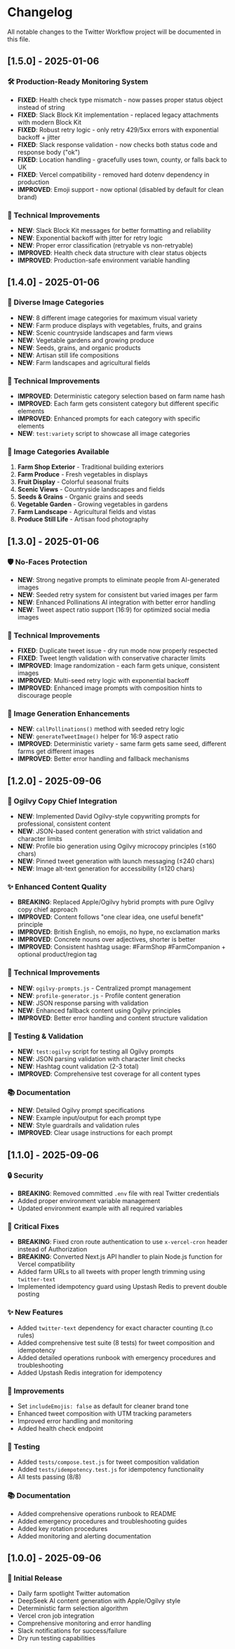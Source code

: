 # Changelog

All notable changes to the Twitter Workflow project will be documented in this file.

## [1.5.0] - 2025-01-06

### 🛠️ Production-Ready Monitoring System
- **FIXED**: Health check type mismatch - now passes proper status object instead of string
- **FIXED**: Slack Block Kit implementation - replaced legacy attachments with modern Block Kit
- **FIXED**: Robust retry logic - only retry 429/5xx errors with exponential backoff + jitter
- **FIXED**: Slack response validation - now checks both status code and response body ("ok")
- **FIXED**: Location handling - gracefully uses town, county, or falls back to UK
- **FIXED**: Vercel compatibility - removed hard dotenv dependency in production
- **IMPROVED**: Emoji support - now optional (disabled by default for clean brand)

### 🔧 Technical Improvements
- **NEW**: Slack Block Kit messages for better formatting and reliability
- **NEW**: Exponential backoff with jitter for retry logic
- **NEW**: Proper error classification (retryable vs non-retryable)
- **IMPROVED**: Health check data structure with clear status objects
- **IMPROVED**: Production-safe environment variable handling

## [1.4.0] - 2025-01-06

### 🎨 Diverse Image Categories
- **NEW**: 8 different image categories for maximum visual variety
- **NEW**: Farm produce displays with vegetables, fruits, and grains
- **NEW**: Scenic countryside landscapes and farm views
- **NEW**: Vegetable gardens and growing produce
- **NEW**: Seeds, grains, and organic products
- **NEW**: Artisan still life compositions
- **NEW**: Farm landscapes and agricultural fields

### 🔧 Technical Improvements
- **IMPROVED**: Deterministic category selection based on farm name hash
- **IMPROVED**: Each farm gets consistent category but different specific elements
- **IMPROVED**: Enhanced prompts for each category with specific elements
- **NEW**: `test:variety` script to showcase all image categories

### 🎯 Image Categories Available
1. **Farm Shop Exterior** - Traditional building exteriors
2. **Farm Produce** - Fresh vegetables in displays
3. **Fruit Display** - Colorful seasonal fruits
4. **Scenic Views** - Countryside landscapes and fields
5. **Seeds & Grains** - Organic grains and seeds
6. **Vegetable Garden** - Growing vegetables in gardens
7. **Farm Landscape** - Agricultural fields and vistas
8. **Produce Still Life** - Artisan food photography

## [1.3.0] - 2025-01-06

### 🛡️ No-Faces Protection
- **NEW**: Strong negative prompts to eliminate people from AI-generated images
- **NEW**: Seeded retry system for consistent but varied images per farm
- **NEW**: Enhanced Pollinations AI integration with better error handling
- **NEW**: Tweet aspect ratio support (16:9) for optimized social media images

### 🔧 Technical Improvements
- **FIXED**: Duplicate tweet issue - dry run mode now properly respected
- **FIXED**: Tweet length validation with conservative character limits
- **IMPROVED**: Image randomization - each farm gets unique, consistent images
- **IMPROVED**: Multi-seed retry logic with exponential backoff
- **IMPROVED**: Enhanced image prompts with composition hints to discourage people

### 🎨 Image Generation Enhancements
- **NEW**: `callPollinations()` method with seeded retry logic
- **NEW**: `generateTweetImage()` helper for 16:9 aspect ratio
- **IMPROVED**: Deterministic variety - same farm gets same seed, different farms get different images
- **IMPROVED**: Better error handling and fallback mechanisms

## [1.2.0] - 2025-09-06

### 🎯 Ogilvy Copy Chief Integration
- **NEW**: Implemented David Ogilvy-style copywriting prompts for professional, consistent content
- **NEW**: JSON-based content generation with strict validation and character limits
- **NEW**: Profile bio generation using Ogilvy microcopy principles (≤160 chars)
- **NEW**: Pinned tweet generation with launch messaging (≤240 chars)
- **NEW**: Image alt-text generation for accessibility (≤120 chars)

### ✨ Enhanced Content Quality
- **BREAKING**: Replaced Apple/Ogilvy hybrid prompts with pure Ogilvy copy chief approach
- **IMPROVED**: Content follows "one clear idea, one useful benefit" principle
- **IMPROVED**: British English, no emojis, no hype, no exclamation marks
- **IMPROVED**: Concrete nouns over adjectives, shorter is better
- **IMPROVED**: Consistent hashtag usage: #FarmShop #FarmCompanion + optional product/region tag

### 🔧 Technical Improvements
- **NEW**: `ogilvy-prompts.js` - Centralized prompt management
- **NEW**: `profile-generator.js` - Profile content generation
- **NEW**: JSON response parsing with validation
- **NEW**: Enhanced fallback content using Ogilvy principles
- **IMPROVED**: Better error handling and content structure validation

### 🧪 Testing & Validation
- **NEW**: `test:ogilvy` script for testing all Ogilvy prompts
- **NEW**: JSON parsing validation with character limit checks
- **NEW**: Hashtag count validation (2-3 total)
- **IMPROVED**: Comprehensive test coverage for all content types

### 📚 Documentation
- **NEW**: Detailed Ogilvy prompt specifications
- **NEW**: Example input/output for each prompt type
- **NEW**: Style guardrails and validation rules
- **IMPROVED**: Clear usage instructions for each prompt

## [1.1.0] - 2025-09-06

### 🔒 Security
- **BREAKING**: Removed committed `.env` file with real Twitter credentials
- Added proper environment variable management
- Updated environment example with all required variables

### 🔧 Critical Fixes
- **BREAKING**: Fixed cron route authentication to use `x-vercel-cron` header instead of Authorization
- **BREAKING**: Converted Next.js API handler to plain Node.js function for Vercel compatibility
- Added farm URLs to all tweets with proper length trimming using `twitter-text`
- Implemented idempotency guard using Upstash Redis to prevent double posting

### ✨ New Features
- Added `twitter-text` dependency for exact character counting (t.co rules)
- Added comprehensive test suite (8 tests) for tweet composition and idempotency
- Added detailed operations runbook with emergency procedures and troubleshooting
- Added Upstash Redis integration for idempotency

### 🎨 Improvements
- Set `includeEmojis: false` as default for cleaner brand tone
- Enhanced tweet composition with UTM tracking parameters
- Improved error handling and monitoring
- Added health check endpoint

### 🧪 Testing
- Added `tests/compose.test.js` for tweet composition validation
- Added `tests/idempotency.test.js` for idempotency functionality
- All tests passing (8/8)

### 📚 Documentation
- Added comprehensive operations runbook to README
- Added emergency procedures and troubleshooting guides
- Added key rotation procedures
- Added monitoring and alerting documentation

## [1.0.0] - 2025-09-06

### 🎉 Initial Release
- Daily farm spotlight Twitter automation
- DeepSeek AI content generation with Apple/Ogilvy style
- Deterministic farm selection algorithm
- Vercel cron job integration
- Comprehensive monitoring and error handling
- Slack notifications for success/failure
- Dry run testing capabilities
